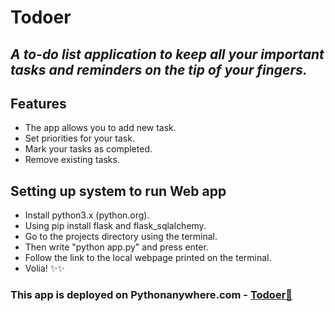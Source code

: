 # Todoer
## _A to-do list application to keep all your important tasks and reminders on the tip of your fingers._



## Features
- The app allows you to add new task.
- Set priorities for your task.
- Mark your tasks as completed.
- Remove existing tasks.

## Setting up system to run Web app
- Install python3.x (python.org).
- Using pip install flask and flask_sqlalchemy.
- Go to the projects directory using the terminal.
- Then write "python app.py" and press enter.
- Follow the link to the local webpage printed on the terminal.
- Volia! ✨✨

### This app is deployed on Pythonanywhere.com - [Todoer🔗](https://anshul2.pythonanywhere.com/)
